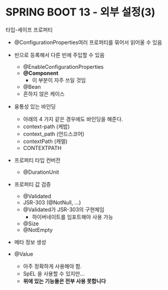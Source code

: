 # SPRING BOOT 13 - 외부 설정(3)

타입-세이프 프로퍼티 

* @ConfigurationProperties여러 프로퍼티를 묶어서 읽어올 수 있음
* 빈으로 등록해서 다른 빈에 주입할 수 있음
  *  @EnableConfigurationProperties
  * **@Component**
    * 이 부분이 자주 쓰일 것임
  *  @Bean
    * 흔하지 않은 케이스
* 융통성 있는 바인딩
  * 아래의 4 가지 같은 경우에도 바인딩을 해준다.
  *  context-path (케밥)
  * context_path (언드스코어)
  * contextPath (캐멀)
  * CONTEXTPATH
* 프로퍼티 타입 컨버전
  *  @DurationUnit
* 프로퍼티 값 검증
  *  @Validated
  *  JSR-303 (@NotNull, ...)
    * @Validated가 JSR-303의 구현체임
      * 하이버네이트를 임포트해야 사용 가능
    * @Size
    * @NotEmpty
* 메타 정보 생성



* @Value
  * 아주 정확하게 사용해야 함.
  *  SpEL 을 사용할 수 있지만...
  * **위에 있는 기능들은 전부 사용 못합니다**